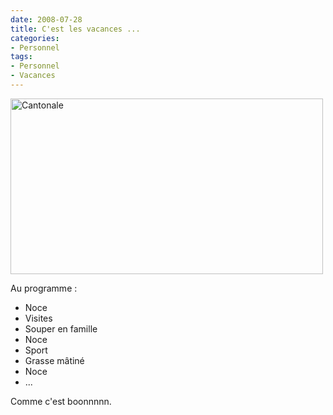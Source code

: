 ```yaml
---
date: 2008-07-28
title: C'est les vacances ...
categories:
- Personnel
tags:
- Personnel
- Vacances
---
```

<a title="Cantonale de alienlebarge, sur Flickr" href="https://www.flickr.com/photos/alienlebarge/2685066236/"><img src="https://farm4.static.flickr.com/3199/2685066236_1b715bc4b5.jpg" alt="Cantonale" width="500" height="281" /></a>

<a title="Cantonale de alienlebarge, sur Flickr" href="https://www.flickr.com/photos/alienlebarge/2685066236/"></a>Au programme :
<ul>
	<li>Noce</li>
	<li>Visites</li>
	<li>Souper en famille</li>
	<li>Noce</li>
	<li>Sport</li>
	<li>Grasse mâtiné</li>
	<li>Noce</li>
	<li>...</li>
</ul>
<div>Comme c'est boonnnnn.</div>
